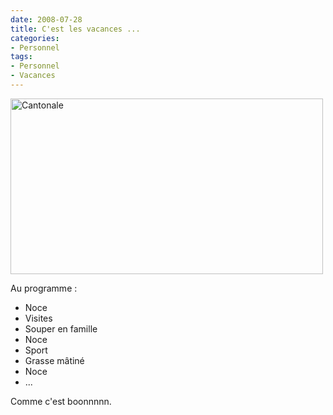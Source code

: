 ```yaml
---
date: 2008-07-28
title: C'est les vacances ...
categories:
- Personnel
tags:
- Personnel
- Vacances
---
```

<a title="Cantonale de alienlebarge, sur Flickr" href="https://www.flickr.com/photos/alienlebarge/2685066236/"><img src="https://farm4.static.flickr.com/3199/2685066236_1b715bc4b5.jpg" alt="Cantonale" width="500" height="281" /></a>

<a title="Cantonale de alienlebarge, sur Flickr" href="https://www.flickr.com/photos/alienlebarge/2685066236/"></a>Au programme :
<ul>
	<li>Noce</li>
	<li>Visites</li>
	<li>Souper en famille</li>
	<li>Noce</li>
	<li>Sport</li>
	<li>Grasse mâtiné</li>
	<li>Noce</li>
	<li>...</li>
</ul>
<div>Comme c'est boonnnnn.</div>
